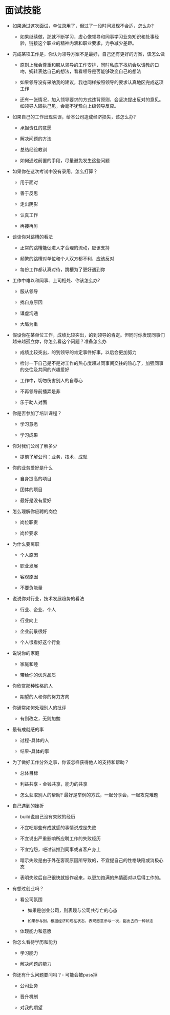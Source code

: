 # 面试技能

- 如果通过这次面试，单位录用了，但过了一段时间发现不合适，怎么办?
  
  - 如果继续做，那就不断学习，虚心像领导和同事学习业务知识和处事经验，链接这个职业的精神内涵和职业要求，力争减少差距。

- 完成某项工作是，你认为领导方案不是最好，自己还有更好的方案，该怎么做
  
  - 原则上我会尊重和服从领导的工作安排，同时私底下找机会以请教的口吻，婉转表达自己的想法，看看领导是否能够改变自己的想法
  
  - 如果领导没有采纳我的建议，我也同样按照领导的要求认真地区完成这项工作
  
  - 还有一张情况，加入领导要求的方式违背原则，会坚决提出反对的意见。如领导人固执己见，会毫不犹豫向上级领导反应。

- 如果自己的工作出现失误，给本公司造成经济损失，该怎么办?
  
  - 承担责任的意愿
  
  - 解决问题的方法
  
  - 总结经验教训
  
  - 如何通过前置的手段，尽量避免发生这些问题

- 如果你在这次考试中没有录用，怎么打算？
  
  - 用于面对
  
  - 善于反思
  
  - 走出阴影
  
  - 认真工作
  
  - 再接再厉

- 谈谈你对跳槽的看法
  
  - 正常的跳槽能促进人才合理的流动，应该支持
  
  - 频繁的跳槽对单位和个人双方都不利，应该反对
  
  - 每份工作都认真对待，跳槽为了更好遇到你

- 工作中难以和同事、上司相处、你该怎么办?
  
  - 服从领导
  
  - 找自身原因
  
  - 谦虚沟通
  
  - 大局为重

- 假设你在某单位工作，成绩比较突出，的到领导的肯定。但同时你发现同事们越来越孤立你，你怎么看这个问题？准备怎么办
  
  - 成绩比较突出，的到领导的肯定事件好事，以后会更加努力
  
  - 检讨一下自己是不是对工作的热心度超过同事间交往的热心了，加强同事的交往及共同的兴趣爱好
  
  - 工作中，切勿伤害别人的自尊心
  
  - 不再领导前播弄是非
  
  - 乐于助人对面

- 你是否参加了培训课程？
  
  - 学习意愿
  
  - 学习成果

- 你对我们公司了解多少
  
  - 提前了解公司：业务，技术，成就

- 你的业务爱好是什么
  
  - 自身提高的项目
  
  - 团体的项目
  
  - 最好是没有爱好

- 怎么理解你应聘的岗位
  
  - 岗位职责
  
  - 岗位要求

- 为什么要离职
  
  - 个人原因
  
  - 职业发展
  
  - 客观原因
  
  - 不要负能量

- 说说你对行业，技术发展趋势的看法
  
  - 行业、企业、个人
  
  - 行业向上
  
  - 企业前景很好
  
  - 个人很看好这个行业

- 说说你的家庭
  
  - 家庭和睦
  
  - 带给你的优秀品质

- 你欣赏那种性格的人
  
  - 期望的人和你的努力方向

- 你通常如何处理别人的批评
  
  - 有则改之，无则加勉

- 最有成就感的事
  
  - 过程-具体的人
  
  - 结果-具体的事

- 为了做好工作分外之事，你该怎样获得他人的支持和帮助？
  
  - 总体目标
  
  - 利益共享 - 金钱共享，能力的共享
  
  - 怎么获取别人的帮助? 最好是举例的方式，一起分享会，一起攻克难题

- 自己遇到的挫折
  
  - build说自己没有失败的经历
  
  - 不宜吧那些有成就感的事情说成是失败
  
  - 不宜说出严重影响所应聘工作的失败经历
  
  - 不宜抱怨，吧过错推到同事或者客户身上
  
  - 暗示失败是由于外在客观原因所导致的，不宜提自己的性格缺陷或消极心态
  
  - 表明失败后自己很快就振作起来，以更加饱满的热情面对以后得工作的。

- 有想过创业吗？
  
  - 看公司氛围
    
    - 如果是创业公司，则表现与公司共存亡的心态
    
    - `如果参与到，根据经济和现在状态，表现愿意参与一次，豁出去的一种状态`
  
  - 体现能力和意愿

- 你怎么看待学历和能力
  
  - 学习能力
  
  - 解决问题的能力

- 你还有什么问题要问吗？- 可能会被pass掉
  
  - 公司业务
  
  - 晋升机制
  
  - 对我的期望
